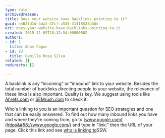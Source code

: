 ```yaml
---
type: rule
archivedreason: 
title: Does your website have Backlinks pointing to it?
guid: e462fd1d-4da2-47cf-a535-31418523b3dd
uri: does-your-website-have-backlinks-pointing-to-it
created: 2015-11-09T18:32:54.0000000Z
authors:
- id: 1
  title: Adam Cogan
- id: 83
  title: Camilla Rosa Silva
related: []
redirects: []

---
```


A backlink is any “incoming” or “inbound” link to your website. Besides the total number of backlinks directing people to your website, the relevance of these links is also important. Quality is key. We suggest using tools like [Ahrefs.com](https&#58;//ahrefs.com/) or [SEMrush.com](https&#58;//www.semrush.com/) to check it.





Who's linking to you is an important question for SEO strategies and one that can be easily answered. To find out how many inbound links you have and where they're coming from, go to [www.google.com](https&#58;//www.google.com/) and type in "link:" then the URL of your page. Click this link and see [who is linking to](https&#58;//www.google.com/?gfe_rd=cr&amp;ei=rps7VumlEIGC8QfOwKeICA&amp;gws_rd=cr&amp;fg=1#safe=off&amp;q=link&#58;http&#58;//www.ssw.com.au)SSW.


<!--endintro-->
